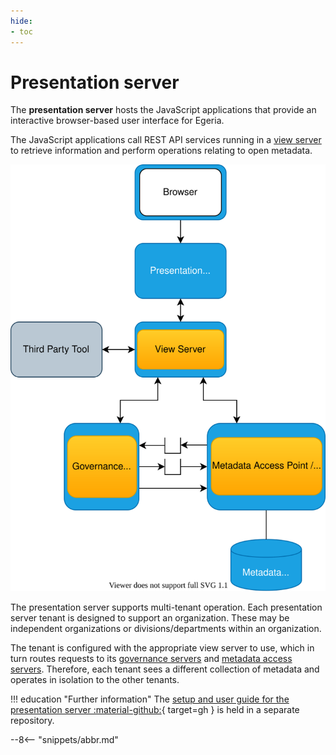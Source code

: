 ```yaml
---
hide:
- toc
---
```


<!-- SPDX-License-Identifier: CC-BY-4.0 -->
<!-- Copyright Contributors to the Egeria project. -->

# Presentation server

The **presentation server** hosts the JavaScript applications that provide an interactive browser-based
user interface for Egeria.

The JavaScript applications call REST API services running in a [view server](/egeria-docs/concepts/view-server)
to retrieve information and perform operations relating to open metadata.

![A presentation server in the open metadata ecosystem](view-server.svg)

The presentation server supports multi-tenant operation.
Each presentation server tenant is designed to support an organization.
These may be independent organizations or divisions/departments within an organization.  

The tenant is configured with the appropriate view server to use, which in turn routes requests
to its [governance servers](/egeria-docs/concepts/governance-server) and [metadata access servers](/egeria-docs/concepts/metadata-access-server).
Therefore, each tenant sees a different collection of metadata and operates in isolation to the other tenants.

!!! education "Further information"
    The [setup and user guide for the presentation server :material-github:](https://github.com/odpi/egeria-react-ui){ target=gh }
    is held in a separate repository.

--8<-- "snippets/abbr.md"
